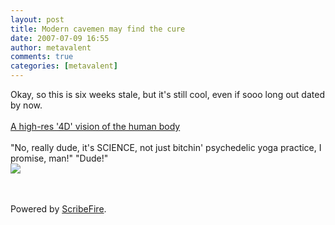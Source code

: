 ```yaml
---
layout: post
title: Modern cavemen may find the cure
date: 2007-07-09 16:55
author: metavalent
comments: true
categories: [metavalent]
---
```

Okay, so this is six weeks stale, but it's still cool, even if sooo long out dated by now.<br /><br /><a href="https://news.com.com/2300-11386_3-6186346-10.html?tag=ne.gall.pg">A high-res '4D' vision of the human body</a><br /><br />"No, really dude, it's SCIENCE, not just bitchin' psychedelic yoga practice, I promise, man!" "Dude!"<br /><a href="https://news.com.com/2300-11386_3-6186346-12.html?tag=ne.gall.pg"><img src="https://img354.imageshack.us/img354/5996/cave12550x367ng4.jpg" /></a><br /><br /><br /><p class="poweredbyperformancing">Powered by <a href="https://scribefire.com/">ScribeFire</a>.</p>
